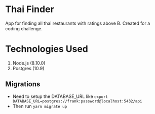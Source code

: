 # Thai Finder
App for finding all thai restaurants with ratings above B. Created for a coding challenge.

# Technologies Used
1. Node.js (8.10.0)
2. Postgres (10.9)

## Migrations
- Need to setup the DATABASE_URL like `export DATABASE_URL=postgres://frank:password@localhost:5432/api`
- Then run `yarn migrate up`